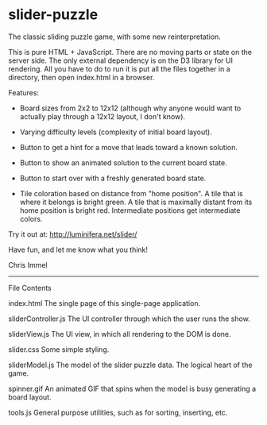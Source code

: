# slider-puzzle
The classic sliding puzzle game, with some new reinterpretation.

This is pure HTML + JavaScript.  There are no moving parts or state on the server side.  The only external
dependency is on the D3 library for UI rendering.  All you have to do to run it is put all the files together
in a directory, then open index.html in a browser.

Features:

* Board sizes from 2x2 to 12x12 (although why anyone would want to actually play through a 12x12 layout,
I don't know).

* Varying difficulty levels (complexity of initial board layout).

* Button to get a hint for a move that leads toward a known solution.

* Button to show an animated solution to the current board state.

* Button to start over with a freshly generated board state.

* Tile coloration based on distance from "home position".  A tile that is where it belongs is bright green.
A tile that is maximally distant from its home position is bright red.  Intermediate positions get intermediate
colors.

Try it out at:  http://luminifera.net/slider/

Have fun, and let me know what you think!

Chris Immel

-----------------------------------



File Contents

index.html
The single page of this single-page application.

sliderController.js
The UI controller through which the user runs the show.

sliderView.js
The UI view, in which all rendering to the DOM is done.

slider.css
Some simple styling.

sliderModel.js
The model of the slider puzzle data.  The logical heart of the game.

spinner.gif
An animated GIF that spins when the model is busy generating a board layout.

tools.js
General purpose utilities, such as for sorting, inserting, etc.
